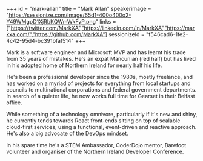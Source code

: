 +++
id = "mark-allan"
title = "Mark Allan"
speakerimage = "https://sessionize.com/image/65d1-400o400o2-Y49WMgpD1XjRbKQWmWkFyP.png"
links = ["https://twitter.com/MarkXA","https://linkedin.com/in/MarkXA","https://markxa.com/","https://github.com/MarkXA"]
sessionizeId = "f546cad6-1fe2-4c42-95d4-bc391bfaf514"
+++

Mark is a software engineer and Microsoft MVP and has learnt his trade from 35 years of mistakes. He's an expat Mancunian (red half) but has lived in his adopted home of Northern Ireland for nearly half his life.

He's been a professional developer since the 1980s, mostly freelance, and has worked on a myriad of projects for everything from local startups and councils to multinational corporations and federal government departments. In search of a quieter life, he now works full time for Gearset in their Belfast office.

While something of a technology omnivore, particularly if it's new and shiny, he currently tends towards React front-ends sitting on top of scalable cloud-first services, using a functional, event-driven and reactive approach. He's also a big advocate of the DevOps mindset.

In his spare time he's a STEM Ambassador, CoderDojo mentor, Barefoot volunteer and organiser of the Northern Ireland Developer Conference.